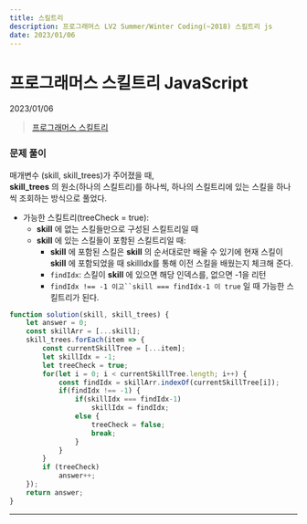 ```yaml
---
title: 스킬트리
description: 프로그래머스 LV2 Summer/Winter Coding(~2018) 스킬트리 js
date: 2023/01/06
---
```


# 프로그래머스 스킬트리 JavaScript
<div class="flex justify-end text-sm">2023/01/06</div>

> <a href="https://school.programmers.co.kr/learn/courses/30/lessons/49993" target="_blank" class="font-bold">프로그래머스 스킬트리</a>

### 문제 풀이
매개변수 (skill, skill_trees)가 주어졌을 때,  
**skill_trees** 의 원소(하나의 스킬트리)를 하나씩, 하나의 스킬트리에 있는 스킬을 하나씩 조회하는 방식으로 풀었다.
- 가능한 스킬트리(treeCheck = true):
    - **skill** 에 없는 스킬들만으로 구성된 스킬트리일 때 
    - **skill** 에 있는 스킬들이 포함된 스킬트리일 때:
        - **skill** 에 포함된 스킬은 **skill** 의 순서대로만 배울 수 있기에 현재 스킬이 **skill** 에 포함되었을 때 skillIdx를 통해 이전 스킬을 배웠는지 체크해 준다.
        - `findIdx`: 스킬이 **skill** 에 있으면 해당 인덱스를, 없으면 -1을 리턴
        - `findIdx !== -1 이고``skill === findIdx-1 이 true` 일 때 가능한 스킬트리가 된다.  


``` js
function solution(skill, skill_trees) {
    let answer = 0;
    const skillArr = [...skill];
    skill_trees.forEach(item => {
        const currentSkillTree = [...item];
        let skillIdx = -1;
        let treeCheck = true;
        for(let i = 0; i < currentSkillTree.length; i++) {
            const findIdx = skillArr.indexOf(currentSkillTree[i]);
            if(findIdx !== -1) {
                if(skillIdx === findIdx-1)
                    skillIdx = findIdx;
                else {
                    treeCheck = false;
                    break;
                }
            }
        }
        if (treeCheck)
            answer++;
    });
    return answer;
}
```

---